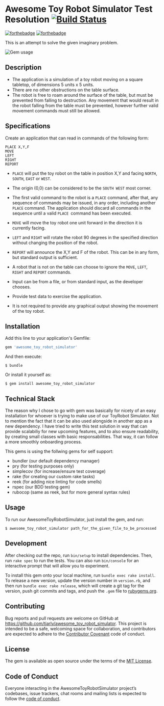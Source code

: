 # Awesome Toy Robot Simulator Test Resolution [![Build Status](https://travis-ci.org/tiarly/awesome_toy_robot_simulator.svg?branch=develop)](https://travis-ci.org/tiarly/awesome_toy_robot_simulator)

[![forthebadge](http://forthebadge.com/images/badges/made-with-ruby.svg)](http://forthebadge.com) [![forthebadge](http://forthebadge.com/images/badges/built-with-love.svg)](http://forthebadge.com)

This is an attempt to solve the given imaginary problem.

![Gem usage](docs/awesome_toy_robot_simulator.gif)

## Description

* The application is a simulation of a toy robot moving on a square tabletop,
of dimensions 5 units x 5 units.
* There are no other obstructions on the table surface.
* The robot is free to roam around the surface of the table, but must be
prevented from falling to destruction. Any movement that would result in the
robot falling from the table must be prevented, however further valid movement
commands must still be allowed.

## Specifications

Create an application that can read in commands of the following form:

```
PLACE X,Y,F
MOVE
LEFT
RIGHT
REPORT
```

* `PLACE` will put the toy robot on the table in position X,Y
and facing `NORTH`, `SOUTH`, `EAST` or `WEST`.
* The origin (0,0) can be considered to be the `SOUTH WEST` most corner.
* The first valid command to the robot is a `PLACE` command,
after that, any sequence of commands may be issued, in any order,
including another `PLACE` command.
The application should discard all commands in the sequence
until a valid `PLACE `command has been executed.
* `MOVE` will move the toy robot one unit forward
in the direction it is currently facing.
* `LEFT` and `RIGHT` will rotate the robot 90 degrees
in the specified direction
without changing the position of the robot.
* `REPORT` will announce the X,Y and F of the robot.
This can be in any form, but standard output is sufficient.

* A robot that is not on the table can choose
to ignore the `MOVE`, `LEFT`, `RIGHT` and `REPORT` commands.
* Input can be from a file, or from standard input, as the developer chooses.
* Provide test data to exercise the application.
* It is not required to provide any graphical output
showing the movement of the toy robot.

## Installation

Add this line to your application's Gemfile:

```ruby
gem 'awesome_toy_robot_simulator'
```

And then execute:

    $ bundle

Or install it yourself as:

    $ gem install awesome_toy_robot_simulator

## Technical Stack

The reason why I chose to go with gem was basically for nicety of an
easy installation for whoever is trying to make use of our ToyRobot
Simulator. Not to mention the fact that it can be also used
alongside in another app as a new dependency. I have tried to write
this test solution in way that can provide scalabiliy for new upcoming
features, and to also ensure readability, by creating small classes
with basic responsabilities. That way, it can follow a more smoothly
onboarding process.

This gems is using the follwing gems for self support:

 - bundler (our default dependency manager)
 - pry (for testing purposes only)
 - simplecov (for increase/ensure test coverage)
 - rake (for creating our custom rake tasks)
 - reek (for adding nice linting for code smells)
 - rspec (our BDD testing gem)
 - rubocop (same as reek, but for more general syntax rules)

## Usage
To run our AwesomeToyRobotSimulator, just install the gem, and run:

    $ awesome_toy_robot_simulator path_for_the_given_file_to_be_processed


## Development

After checking out the repo, run `bin/setup` to install dependencies. Then, run `rake spec` to run the tests. You can also run `bin/console` for an interactive prompt that will allow you to experiment.

To install this gem onto your local machine, run `bundle exec rake install`. To release a new version, update the version number in `version.rb`, and then run `bundle exec rake release`, which will create a git tag for the version, push git commits and tags, and push the `.gem` file to [rubygems.org](https://rubygems.org).

## Contributing

Bug reports and pull requests are welcome on GitHub at https://github.com/tiarly/awesome_toy_robot_simulator. This project is intended to be a safe, welcoming space for collaboration, and contributors are expected to adhere to the [Contributor Covenant](http://contributor-covenant.org) code of conduct.

## License

The gem is available as open source under the terms of the [MIT License](https://opensource.org/licenses/MIT).

## Code of Conduct

Everyone interacting in the AwesomeToyRobotSimulator project’s codebases, issue trackers, chat rooms and mailing lists is expected to follow the [code of conduct](https://github.com/[USERNAME]/awesome_toy_robot_simulator/blob/master/CODE_OF_CONDUCT.md).

